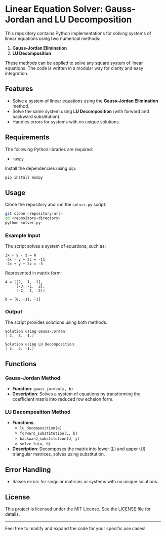 # Linear Equation Solver: Gauss-Jordan and LU Decomposition

This repository contains Python implementations for solving systems of linear equations using two numerical methods:

1. **Gauss-Jordan Elimination**
2. **LU Decomposition**

These methods can be applied to solve any square system of linear equations. The code is written in a modular way for clarity and easy integration.

## Features
- Solve a system of linear equations using the **Gauss-Jordan Elimination** method.
- Solve the same system using **LU Decomposition** (with forward and backward substitution).
- Handles errors for systems with no unique solutions.

## Requirements
The following Python libraries are required:
- `numpy`

Install the dependencies using pip:
```bash
pip install numpy
```

## Usage
Clone the repository and run the `solver.py` script:

```bash
git clone <repository-url>
cd <repository-directory>
python solver.py
```

### Example Input
The script solves a system of equations, such as:

```
2x + y - z = 8
-3x - y + 2z = -11
-2x + y + 2z = -3
```

Represented in matrix form:

```
A = [[2,  1, -1],
     [-3, -1,  2],
     [-2,  1,  2]]

b = [8, -11, -3]
```

### Output
The script provides solutions using both methods:

```
Solution using Gauss-Jordan:
[ 2.  3. -1.]

Solution using LU Decomposition:
[ 2.  3. -1.]
```

## Functions
### Gauss-Jordan Method
- **Function**: `gauss_jordan(a, b)`
- **Description**: Solves a system of equations by transforming the coefficient matrix into reduced row echelon form.

### LU Decomposition Method
- **Functions**:
  - `lu_decomposition(a)`
  - `forward_substitution(L, b)`
  - `backward_substitution(U, y)`
  - `solve_lu(a, b)`
- **Description**: Decomposes the matrix into lower (L) and upper (U) triangular matrices, solves using substitution.

## Error Handling
- Raises errors for singular matrices or systems with no unique solutions.

## License
This project is licensed under the MIT License. See the [LICENSE](LICENSE) file for details.

---
Feel free to modify and expand the code for your specific use cases!
